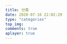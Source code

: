 ```yaml
---
title: 分类
date: 2020-07-16 22:02:29
type: "categories"
top_img:
comments: true
aplayer: true
---
```

